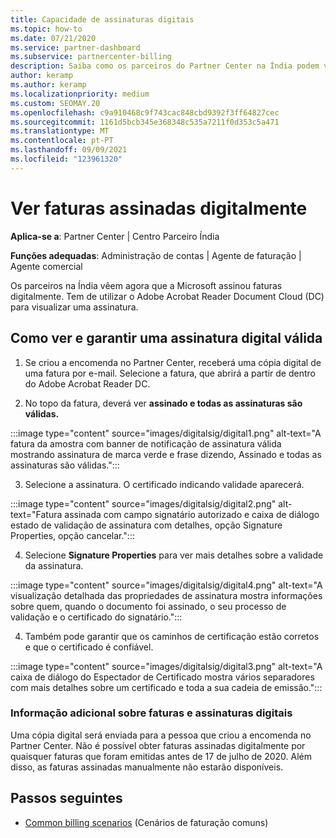 ```yaml
---
title: Capacidade de assinaturas digitais
ms.topic: how-to
ms.date: 07/21/2020
ms.service: partner-dashboard
ms.subservice: partnercenter-billing
description: Saiba como os parceiros do Partner Center na Índia podem ver faturas assinadas digitalmente e receber cópias digitais de faturas para encomendas criadas no Partner Center.
author: keramp
ms.author: keramp
ms.localizationpriority: medium
ms.custom: SEOMAY.20
ms.openlocfilehash: c9a910468c9f743cac848cbd9392f3ff64827cec
ms.sourcegitcommit: 1161d5bcb345e368348c535a7211f0d353c5a471
ms.translationtype: MT
ms.contentlocale: pt-PT
ms.lasthandoff: 09/09/2021
ms.locfileid: "123961320"
---
```

# <a name="view-digitally-signed-invoices"></a>Ver faturas assinadas digitalmente

**Aplica-se a**: Partner Center | Centro Parceiro Índia

**Funções adequadas**: Administração de contas | Agente de faturação | Agente comercial

Os parceiros na Índia vêem agora que a Microsoft assinou faturas digitalmente. Tem de utilizar o Adobe Acrobat Reader Document Cloud (DC) para visualizar uma assinatura.

## <a name="how-to-view-and-insure-a-valid-digital-signature"></a>Como ver e garantir uma assinatura digital válida


1. Se criou a encomenda no Partner Center, receberá uma cópia digital de uma fatura por e-mail. Selecione a fatura, que abrirá a partir de dentro do Adobe Acrobat Reader DC.


2. No topo da fatura, deverá ver **assinado e todas as assinaturas são válidas.**
 
 :::image type="content" source="images/digitalsig/digital1.png" alt-text="A fatura da amostra com banner de notificação de assinatura válida mostrando assinatura de marca verde e frase dizendo, Assinado e todas as assinaturas são válidas.":::

3. Selecione a assinatura. O certificado indicando validade aparecerá.

:::image type="content" source="images/digitalsig/digital2.png" alt-text="Fatura assinada com campo signatário autorizado e caixa de diálogo estado de validação de assinatura com detalhes, opção Signature Properties, opção cancelar."::: 

4. Selecione **Signature Properties** para ver mais detalhes sobre a validade da assinatura.

:::image type="content" source="images/digitalsig/digital4.png" alt-text="A visualização detalhada das propriedades de assinatura mostra informações sobre quem, quando o documento foi assinado, o seu processo de validação e o certificado do signatário."::: 

4. Também pode garantir que os caminhos de certificação estão corretos e que o certificado é confiável.

 :::image type="content" source="images/digitalsig/digital3.png" alt-text="A caixa de diálogo do Espectador de Certificado mostra vários separadores com mais detalhes sobre um certificado e toda a sua cadeia de emissão.":::

### <a name="additional-information-on-invoices-and-digital-signatures"></a>Informação adicional sobre faturas e assinaturas digitais

Uma cópia digital será enviada para a pessoa que criou a encomenda no Partner Center. Não é possível obter faturas assinadas digitalmente por quaisquer faturas que foram emitidas antes de 17 de julho de 2020. Além disso, as faturas assinadas manualmente não estarão disponíveis.

## <a name="next-steps"></a>Passos seguintes

- [Common billing scenarios](common-billing-scenarios.md) (Cenários de faturação comuns)